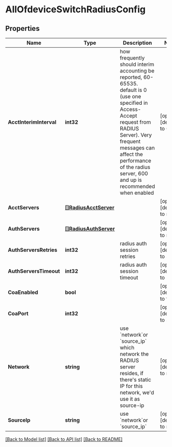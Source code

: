 # AllOfdeviceSwitchRadiusConfig

## Properties
Name | Type | Description | Notes
------------ | ------------- | ------------- | -------------
**AcctInterimInterval** | **int32** | how frequently should interim accounting be reported, 60-65535. default is 0 (use one specified in Access-Accept request from RADIUS Server). Very frequent messages can affect the performance of the radius server, 600 and up is recommended when enabled | [optional] [default to 0]
**AcctServers** | [**[]RadiusAcctServer**](radius_acct_server.md) |  | [optional] [default to null]
**AuthServers** | [**[]RadiusAuthServer**](radius_auth_server.md) |  | [optional] [default to null]
**AuthServersRetries** | **int32** | radius auth session retries | [optional] [default to 3]
**AuthServersTimeout** | **int32** | radius auth session timeout | [optional] [default to 5]
**CoaEnabled** | **bool** |  | [optional] [default to false]
**CoaPort** | **int32** |  | [optional] [default to 3799]
**Network** | **string** | use &#x60;network&#x60;or &#x60;source_ip&#x60; which network the RADIUS server resides, if there&#x27;s static IP for this network, we&#x27;d use it as source-ip | [optional] [default to null]
**SourceIp** | **string** | use &#x60;network&#x60;or &#x60;source_ip&#x60; | [optional] [default to null]

[[Back to Model list]](../README.md#documentation-for-models) [[Back to API list]](../README.md#documentation-for-api-endpoints) [[Back to README]](../README.md)

